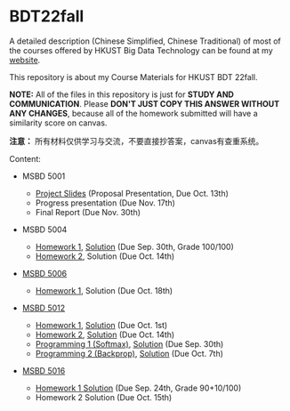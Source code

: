 # BDT22fall

A detailed description (Chinese Simplified, Chinese Traditional) of most of the courses offered by HKUST Big Data Technology can be found at my [website](https://apple1203.github.io/posts/10432.html).

This repository is about my Course Materials for HKUST BDT 22fall.

**NOTE:** All of the files in this repository is just for **STUDY AND COMMUNICATION**. Please **DON'T JUST COPY THIS ANSWER WITHOUT ANY CHANGES**, because all of the homework submitted will have a similarity score on canvas.

**注意：** 所有材料仅供学习与交流，不要直接抄答案，canvas有查重系统。

Content:

- MSBD 5001
  - [Project Slides](https://github.com/Apple1203/BDT22fall/blob/main/bdt-upload/5001%20Foundations%20of%20Data%20Analytics/5001proj-1stedition.pdf) (Proposal Presentation, Due Oct. 13th)
  - Progress presentation (Due Nov. 17th)
  - Final Report (Due Nov. 30th)

- MSBD 5004
  - [Homework 1](https://github.com/Apple1203/BDT22fall/blob/main/bdt-upload/5004%20Mathematical%20Methods%20for%20Data%20Analysis/HW1.pdf), [Solution](https://github.com/Apple1203/BDT22fall/blob/main/bdt-upload/5004%20Mathematical%20Methods%20for%20Data%20Analysis/HW1-solution.pdf) (Due Sep. 30th, Grade 100/100)
  - [Homework 2](https://github.com/Apple1203/BDT22fall/blob/main/bdt-upload/5004%20Mathematical%20Methods%20for%20Data%20Analysis/HW2.pdf), Solution (Due Oct. 14th)
  
  
- [MSBD 5006](https://www.math.hkust.edu.hk/~maling/)
  - [Homework 1](https://github.com/Apple1203/BDT22fall/blob/main/bdt-upload/5006%20Quatitative%20Analysis%20of%20Financial%20Time%20Seires/Assignment1.pdf), Solution (Due Oct. 18th)
  
- [MSBD 5012](https://cse.hkust.edu.hk/~lzhang/teach/msbd5012/)
  - [Homework 1](https://github.com/Apple1203/BDT22fall/blob/main/bdt-upload/5012%20Machine%20Learning/homework/hw1.pdf), [Solution](https://github.com/Apple1203/BDT22fall/blob/main/bdt-upload/5012%20Machine%20Learning/homework/UST_ML_HW1_SOLUTION.pdf) (Due Oct. 1st)
  - [Homework 2](https://github.com/Apple1203/BDT22fall/blob/main/bdt-upload/5012%20Machine%20Learning/homework/hw2.pdf), [Solution](https://github.com/Apple1203/BDT22fall/blob/main/bdt-upload/5012%20Machine%20Learning/homework/UST_ML_HW2_SOLUTION.pdf) (Due Oct. 14th)
  - [Programming 1 (Softmax)](https://github.com/Apple1203/BDT22fall/blob/main/bdt-upload/5012%20Machine%20Learning/programming/1/ha1.docx), [Solution](https://github.com/Apple1203/BDT22fall/blob/main/bdt-upload/5012%20Machine%20Learning/programming/1/programming-assignment1.py) (Due Sep. 30th)
  - [Programming 2 (Backprop)](https://github.com/Apple1203/BDT22fall/blob/main/bdt-upload/5012%20Machine%20Learning/programming/2/ha2-backprop.docx), [Solution](https://github.com/Apple1203/BDT22fall/blob/main/bdt-upload/5012%20Machine%20Learning/programming/1/programming-assignment2.py) (Due Oct. 7th)

- [MSBD 5016](https://home.cse.ust.hk/~cktang/msbd5016/Password_Only/programs/index.html)
  - [Homework 1 Solution](https://github.com/Apple1203/BDT22fall/blob/main/bdt-upload/5016%20Deep%20Learning%20in%20Computer%20Vision/assignment1.zip) (Due Sep. 24th, Grade 90+10/100)
  - Homework 2 Solution (Due Oct. 15th)
